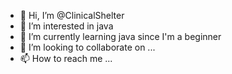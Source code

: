 - 👋 Hi, I’m @ClinicalShelter
- 👀 I’m interested in java
- 🌱 I’m currently learning java since I'm a beginner
- 💞️ I’m looking to collaborate on ...
- 📫 How to reach me ...
<!---
ClinicalShelter/ClinicalShelter is a ✨ special ✨ repository because its `README.md` (this file) appears on your GitHub profile.
You can click the Preview link to take a look at your changes.
--->
